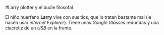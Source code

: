 #Larry plotter y el bucle filosofal

El niño huerfano **Larry** vive con sus tios, que lo tratan bastante mal (le hacen usar *internet Explorer*).
Tiene unas *Google Glasses* redondas y una ciacretiz de un *USB* en la frente. 

